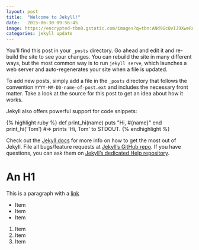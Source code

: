 ```yaml
---
layout: post
title:  "Welcome to Jekyll!"
date:   2015-06-30 09:56:45
image: https://encrypted-tbn0.gstatic.com/images?q=tbn:ANd9GcQvIJ9XweRdl2BMF1VzrLB9Wsp3XfUMQk1GDqWfyrQtopuwFMq9
categories: jekyll update
---
```

You’ll find this post in your `_posts` directory. Go ahead and edit it and re-build the site to see your changes. You can rebuild the site in many different ways, but the most common way is to run `jekyll serve`, which launches a web server and auto-regenerates your site when a file is updated.

To add new posts, simply add a file in the `_posts` directory that follows the convention `YYYY-MM-DD-name-of-post.ext` and includes the necessary front matter. Take a look at the source for this post to get an idea about how it works.

Jekyll also offers powerful support for code snippets:

{% highlight ruby %}
def print_hi(name)
  puts "Hi, #{name}"
end
print_hi('Tom')
#=> prints 'Hi, Tom' to STDOUT.
{% endhighlight %}

Check out the [Jekyll docs][jekyll] for more info on how to get the most out of Jekyll. File all bugs/feature requests at [Jekyll’s GitHub repo][jekyll-gh]. If you have questions, you can ask them on [Jekyll’s dedicated Help repository][jekyll-help].

[jekyll]:      http://jekyllrb.com
[jekyll-gh]:   https://github.com/jekyll/jekyll
[jekyll-help]: https://github.com/jekyll/jekyll-help

# An H1

This is a paragraph with a [link](http://google.com)

- Item
- Item
- Item

1. Item
2. Item
3. Item
